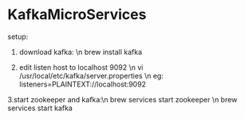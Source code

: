 # KafkaMicroServices

setup:

1. download kafka: \n
brew install kafka

2. edit listen host to localhost 9092 \n
vi /usr/local/etc/kafka/server.properties \n
eg: listeners=PLAINTEXT://localhost:9092

3.start zookeeper and kafka:\n
brew services start zookeeper \n
brew services start kafka

